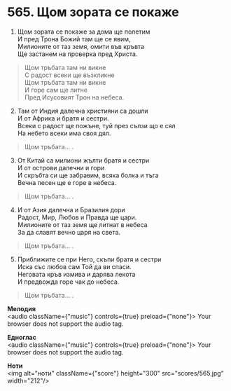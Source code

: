# 565. Щом зората се покаже  

1. Щом зората се покаже за дома ще полетим  
И пред Трона Божий там ще се явим,  
Милионите от таз земя, омити във кръвта  
Ще застанем на проверка пред Христа.  

> Щом тръбата там ни викне  
> С радост всеки ще възкликне  
> Щом тръбата там ни викне  
> И горе сам ще литне  
> Пред Исусовият Трон на небеса.  

2. Там от Индия далечна християни са дошли  
И от Африка и братя и сестри.  
Всеки с радост ще пожъне, туй през сълзи що е сял  
На небето всеки има своя дял.  

> Щом тръбата... .  

3. От Китай са милиони жълти братя и сестри  
И от острови далечни и гори  
И скръбта си ще забравим, всяка болка и тъга  
Вечна песен ще е горе в небеса.  

> Щом тръбата... .  

4. И от Азия далечна и Бразилия дори  
Радост, Мир, Любов и Правда ще цари.  
Милионите от таз земя ще литнат в небеса  
За да славят вечно царя на света.  

> Щом тръбата... .  

5. Приближите се при Него, скъпи братя и сестри  
Иска със любов сам Той да ви спаси.  
Неговата кръв измива и дарява лекота  
И предвожда горе чак до небеса.  

> Щом тръбата... .  

__Мелодия__  
<audio className={"music"} controls={true} preload={"none"}><source src="mp3/565.mp3" type="audio/mpeg"/>
Your browser does not support the audio tag.
</audio>  

__Едноглас__  
<audio className={"music"} controls={true} preload={"none"}><source src="transp/565.mp3" type="audio/mpeg"/>
Your browser does not support the audio tag.
</audio>  

__Ноти__  
<img alt="ноти" className={"score"} height="300" src="scores/565.jpg" width="212"/>
